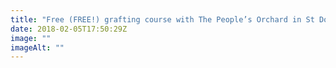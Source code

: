 ```yaml
---
title: "Free (FREE!) grafting course with The People’s Orchard in St Dogmaels, Friday 9th February 10am–4pm, couple of places left"
date: 2018-02-05T17:50:29Z
image: ""
imageAlt: ""
---
```

